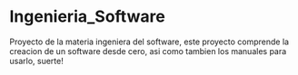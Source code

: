 # Ingenieria_Software
Proyecto de la materia ingeniera del software, este proyecto comprende la creacion de un software desde cero, asi como tambien los manuales para usarlo, suerte!
